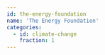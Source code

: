 ```yaml
---
id: the-energy-foundation
name: 'The Energy Foundation'
categories:
  - id: climate-change
    fraction: 1
---
```

